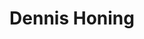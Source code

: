 ---
id: 30
title: 'Dennis Honing'
description: 'Dennis Honing is een Nederlandse moslim en opiniemaker. Hij schreef o.a. voor GeenStijl en TPO, maakte videos voor Café Weltschmerz, en is actief bij De Blauwe Tijger.'
keyword: Woordkunstenaar
pseudonym: false
image: avatar.webp
---